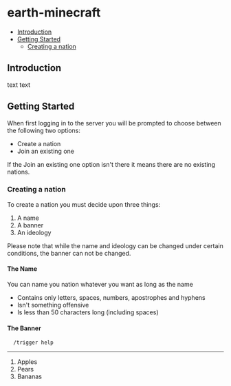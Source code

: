 # earth-minecraft

  * [Introduction](#introduction)
  * [Getting Started](#getting-started)
    * [Creating a nation](#creating-a-nation)
     

## Introduction

text text

## Getting Started

When first logging in to the server you will be prompted to choose 
between the following two options:

* Create a nation
* Join an existing one

If the Join an existing one option isn't there it means there are
no existing nations.

### Creating a nation

To create a nation you must decide upon three things:

1. A name
2. A banner
3. An ideology

Please note that while the name and ideology can be changed under certain conditions,
the banner can not be changed.

#### The Name

You can name you nation whatever you want as long as the name

* Contains only letters, spaces, numbers, apostrophes and hyphens
* Isn't something offensive
* Is less than 50 characters long (including spaces)

#### The Banner




```
  /trigger help
```
---

1. Apples
2. Pears
3. Bananas
